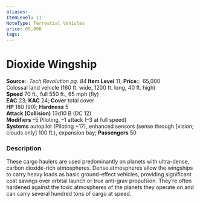 ```yaml
---
aliases: 
ItemLevel: 11
NoteType: Terrestial Vehicles
price: 65,000
tags: 
---
```


# Dioxide Wingship

**Source**:: _Tech Revolution pg. 84_
**Item Level** 11;
**Price**::  65,000  
Colossal land vehicle (160 ft. wide, 1200 ft. long, 40 ft. high)  
**Speed** 70 ft., full 550 ft., 65 mph (fly)  
**EAC** 23; **KAC** 24; **Cover** total cover  
**HP** 180 (90); **Hardness** 5  
**Attack (Collision)** 13d10 B (DC 12)  
**Modifiers** –5 Piloting, –1 attack (–3 at full speed)  
**Systems** autopilot (Piloting +17), enhanced sensors (sense through [vision; clouds only] 100 ft.), expansion bay; **Passengers** 50  

### Description

These cargo haulers are used predominantly on planets with ultra-dense, carbon dioxide-rich atmospheres. Dense atmospheres allow the wingships to carry heavy loads as basic ground-effect vehicles, providing significant cost savings over orbital launch or true anti-grav propulsion. They’re often hardened against the toxic atmospheres of the planets they operate on and can carry several hundred tons of cargo at speed.
